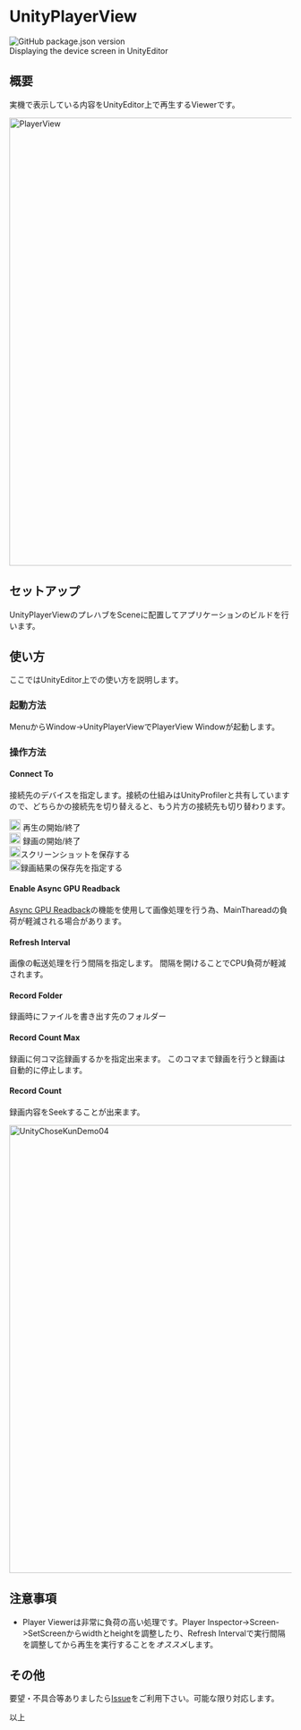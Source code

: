 # UnityPlayerView

![GitHub package.json version](https://img.shields.io/github/package-json/v/katsumasa/UnityPlayerView)  
Displaying the device screen in UnityEditor

## 概要

実機で表示している内容をUnityEditor上で再生するViewerです。

<img width="800" alt="PlayerView" src="https://user-images.githubusercontent.com/29646672/137237372-637a0a77-5913-4bfc-835e-03737e0a5013.png">


## セットアップ

UnityPlayerViewのプレハブをSceneに配置してアプリケーションのビルドを行います。


## 使い方

ここではUnityEditor上での使い方を説明します。

### 起動方法

MenuからWindow->UnityPlayerViewでPlayerView Windowが起動します。

### 操作方法

#### Connect To

接続先のデバイスを指定します。接続の仕組みはUnityProfilerと共有していますので、どちらかの接続先を切り替えると、もう片方の接続先も切り替わります。

<img width="20" alt="PlayIcon" src="https://user-images.githubusercontent.com/29646672/137236748-d4c3ad04-c66c-4e42-81f4-547649720f02.png"> 再生の開始/終了</br>
<img width="20" alt="RecIcon" src="https://user-images.githubusercontent.com/29646672/137236785-25596da8-ba35-4cf9-a622-5f2e014baa8a.png"> 録画の開始/終了</br>
<img width="20" alt="ScreenShotIcon" src="https://user-images.githubusercontent.com/29646672/137236826-10a97a17-40b3-41c8-affd-d499e64e7475.png">スクリーンショットを保存する</br>
<img width="20" alt="SaveFolderIcon" src="https://user-images.githubusercontent.com/29646672/137236850-d88a79ec-0e32-46a8-97cd-d736020dd659.png">録画結果の保存先を指定する</br>

#### Enable Async GPU Readback

[Async GPU Readback](https://docs.unity3d.com/ja/2018.4/ScriptReference/Rendering.AsyncGPUReadback.html)の機能を使用して画像処理を行う為、MainThareadの負荷が軽減される場合があります。

#### Refresh Interval

画像の転送処理を行う間隔を指定します。
間隔を開けることでCPU負荷が軽減されます。

#### Record Folder

録画時にファイルを書き出す先のフォルダー

#### Record Count Max

録画に何コマ迄録画するかを指定出来ます。
このコマまで録画を行うと録画は自動的に停止します。

#### Record Count

録画内容をSeekすることが出来ます。

<img width="800" alt="UnityChoseKunDemo04" src="https://user-images.githubusercontent.com/29646672/137240645-7e4f1d5d-1214-4247-b846-971e09f852d1.gif">

## 注意事項

- Player Viewerは非常に負荷の高い処理です。Player Inspector->Screen->SetScreenからwidthとheightを調整したり、Refresh Intervalで実行間隔を調整してから再生を実行することを*オススメ*します。

## その他

要望・不具合等ありましたら[Issue](https://github.com/katsumasa/UnityPlayerView/issues)をご利用下さい。可能な限り対応します。

以上
